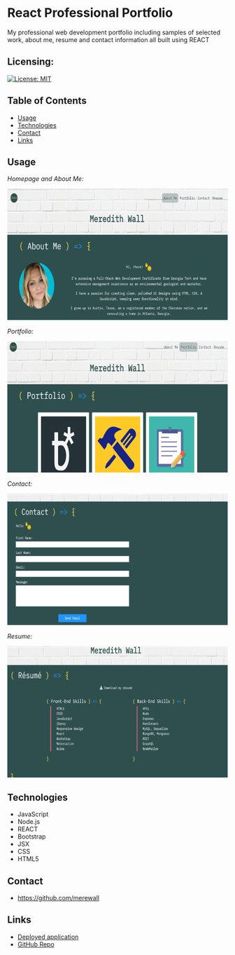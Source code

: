 # React Professional Portfolio

My professional web development portfolio including samples of selected work, about me, resume and contact information all built using REACT

## Licensing:

[![License: MIT](https://img.shields.io/badge/License-MIT-yellow.svg)](https://opensource.org/licenses/MIT)

## Table of Contents

- [Usage](#Usage)
- [Technologies](#Technologies)
- [Contact](#Contact)
- [Links](#Links)

## Usage

_Homepage and About Me:_

<img src="https://github.com/merewall/React-Professional-Portfolio/blob/main/public/assets/readme-images/homepage.PNG" alt="desktop view of meredith wall's portfolio homepage and about me" width="600px" height="300px">

_Portfolio:_

<img src="https://github.com/merewall/React-Professional-Portfolio/blob/main/public/assets/readme-images/portfolio.PNG" alt="desktop view meredith wall's portfolio" width="600px" height="300px">

_Contact:_

<img src="https://github.com/merewall/React-Professional-Portfolio/blob/main/public/assets/readme-images/contact.PNG" alt="desktop view of meredith wall's portfolio contact page" width="600px" height="300px">

_Resume:_

<img src="https://github.com/merewall/React-Professional-Portfolio/blob/main/public/assets/readme-images/resume.PNG" alt="desktop view of meredith wall's portfolio resume page" width="600px" height="300px">

## Technologies

- JavaScript
- Node.js
- REACT
- Bootstrap
- JSX
- CSS
- HTML5

## Contact

- https://github.com/merewall

## Links

- [Deployed application](https://enigmatic-falls-26258.herokuapp.com/#resume)
- [GitHub Repo](https://github.com/merewall/React-Professional-Portfolio)
